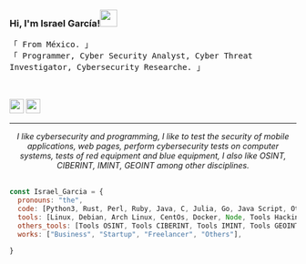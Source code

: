 ### Hi, I'm Israel García!<img src="https://user-images.githubusercontent.com/42378118/110234147-e3259600-7f4e-11eb-95be-0c4047144dea.gif" width="30">
<!-- IG0xL -->
  <samp>
                「 From México. 」
                <br>
                「 Programmer, Cyber Security Analyst, Cyber Threat Investigator, Cybersecurity Researche.</b> 」
                <br>
                <br>
  </samp>
<br>
<p><a href="https://twitter.com/IG0xL_"><img src="https://img.shields.io/badge/twitter-%231DA1F2.svg?&style=for-the-badge&logo=twitter&logoColor=white" height=25></a> 
<a href="https://www.linkedin.com/in/israelgdev/"><img src="https://img.shields.io/badge/linkedin-%230077B5.svg?&style=for-the-badge&logo=linkedin&logoColor=white" height=25></a> </p>
  
<hr>
<p align="center">
   <i>I like cybersecurity and programming, I like to test the security of mobile applications, web pages, perform cybersecurity tests on computer systems, tests of red equipment and blue equipment, I also like OSINT, CIBERINT, IMINT, GEOINT among other disciplines.</i>
   <br>
   <br>
</p>   
  
```javascript
const Israel_Garcia = {
  pronouns: "the",
  code: [Python3, Rust, Perl, Ruby, Java, C, Julia, Go, Java Script, Others],
  tools: [Linux, Debian, Arch Linux, CentOs, Docker, Node, Tools Hacking, Others],
  others_tools: [Tools OSINT, Tools CIBERINT, Tools IMINT, Tools GEOINT, Others],
  works: ["Business", "Startup", "Freelancer", "Others"],
 
}
```
